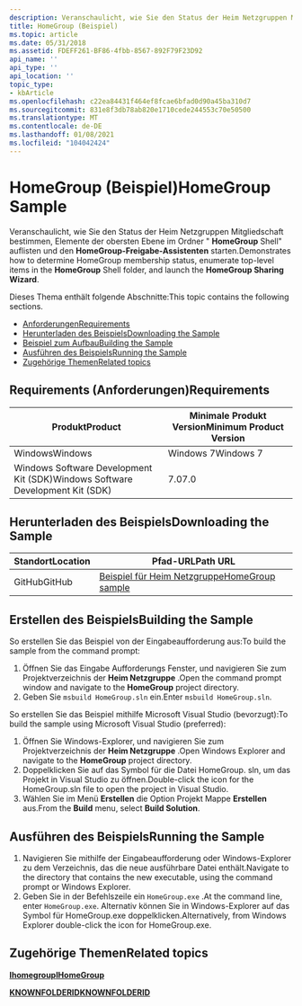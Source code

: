 ```yaml
---
description: Veranschaulicht, wie Sie den Status der Heim Netzgruppen Mitgliedschaft bestimmen, Elemente der obersten Ebene im Ordner "HomeGroup Shell" auflisten und den HomeGroup-Freigabe-Assistenten starten.
title: HomeGroup (Beispiel)
ms.topic: article
ms.date: 05/31/2018
ms.assetid: FDEFF261-BF86-4fbb-8567-892F79F23D92
api_name: ''
api_type: ''
api_location: ''
topic_type:
- kbArticle
ms.openlocfilehash: c22ea84431f464ef8fcae6bfad0d90a45ba310d7
ms.sourcegitcommit: 831e8f3db78ab820e1710cede244553c70e50500
ms.translationtype: MT
ms.contentlocale: de-DE
ms.lasthandoff: 01/08/2021
ms.locfileid: "104042424"
---
```

# <a name="homegroup-sample"></a><span data-ttu-id="f0164-103">HomeGroup (Beispiel)</span><span class="sxs-lookup"><span data-stu-id="f0164-103">HomeGroup Sample</span></span>

<span data-ttu-id="f0164-104">Veranschaulicht, wie Sie den Status der Heim Netzgruppen Mitgliedschaft bestimmen, Elemente der obersten Ebene im Ordner " **HomeGroup** Shell" auflisten und den **HomeGroup-Freigabe-Assistenten** starten.</span><span class="sxs-lookup"><span data-stu-id="f0164-104">Demonstrates how to determine HomeGroup membership status, enumerate top-level items in the **HomeGroup** Shell folder, and launch the **HomeGroup Sharing Wizard**.</span></span>

<span data-ttu-id="f0164-105">Dieses Thema enthält folgende Abschnitte:</span><span class="sxs-lookup"><span data-stu-id="f0164-105">This topic contains the following sections.</span></span>

-   [<span data-ttu-id="f0164-106">Anforderungen</span><span class="sxs-lookup"><span data-stu-id="f0164-106">Requirements</span></span>](#requirements)
-   [<span data-ttu-id="f0164-107">Herunterladen des Beispiels</span><span class="sxs-lookup"><span data-stu-id="f0164-107">Downloading the Sample</span></span>](#downloading-the-sample)
-   [<span data-ttu-id="f0164-108">Beispiel zum Aufbau</span><span class="sxs-lookup"><span data-stu-id="f0164-108">Building the Sample</span></span>](#building-the-sample)
-   [<span data-ttu-id="f0164-109">Ausführen des Beispiels</span><span class="sxs-lookup"><span data-stu-id="f0164-109">Running the Sample</span></span>](#running-the-sample)
-   [<span data-ttu-id="f0164-110">Zugehörige Themen</span><span class="sxs-lookup"><span data-stu-id="f0164-110">Related topics</span></span>](#related-topics)

## <a name="requirements"></a><span data-ttu-id="f0164-111">Requirements (Anforderungen)</span><span class="sxs-lookup"><span data-stu-id="f0164-111">Requirements</span></span>



| <span data-ttu-id="f0164-112">Produkt</span><span class="sxs-lookup"><span data-stu-id="f0164-112">Product</span></span>                                | <span data-ttu-id="f0164-113">Minimale Produkt Version</span><span class="sxs-lookup"><span data-stu-id="f0164-113">Minimum Product Version</span></span> |
|----------------------------------------|-------------------------|
| <span data-ttu-id="f0164-114">Windows</span><span class="sxs-lookup"><span data-stu-id="f0164-114">Windows</span></span>                                | <span data-ttu-id="f0164-115">Windows 7</span><span class="sxs-lookup"><span data-stu-id="f0164-115">Windows 7</span></span>               |
| <span data-ttu-id="f0164-116">Windows Software Development Kit (SDK)</span><span class="sxs-lookup"><span data-stu-id="f0164-116">Windows Software Development Kit (SDK)</span></span> | <span data-ttu-id="f0164-117">7.0</span><span class="sxs-lookup"><span data-stu-id="f0164-117">7.0</span></span>                     |



 

## <a name="downloading-the-sample"></a><span data-ttu-id="f0164-118">Herunterladen des Beispiels</span><span class="sxs-lookup"><span data-stu-id="f0164-118">Downloading the Sample</span></span>

| <span data-ttu-id="f0164-119">Standort</span><span class="sxs-lookup"><span data-stu-id="f0164-119">Location</span></span>      | <span data-ttu-id="f0164-120">Pfad-URL</span><span class="sxs-lookup"><span data-stu-id="f0164-120">Path URL</span></span>                                                                                             |
|---------------|------------------------------------------------------------------------------------------------------|
| <span data-ttu-id="f0164-121">GitHub</span><span class="sxs-lookup"><span data-stu-id="f0164-121">GitHub</span></span>  | [<span data-ttu-id="f0164-122">Beispiel für Heim Netzgruppe</span><span class="sxs-lookup"><span data-stu-id="f0164-122">HomeGroup sample</span></span>](https://github.com/microsoft/Windows-classic-samples/tree/master/Samples/Win7Samples/winui/shell/appshellintegration/HomeGroup) |

## <a name="building-the-sample"></a><span data-ttu-id="f0164-123">Erstellen des Beispiels</span><span class="sxs-lookup"><span data-stu-id="f0164-123">Building the Sample</span></span>

<span data-ttu-id="f0164-124">So erstellen Sie das Beispiel von der Eingabeaufforderung aus:</span><span class="sxs-lookup"><span data-stu-id="f0164-124">To build the sample from the command prompt:</span></span>

1.  <span data-ttu-id="f0164-125">Öffnen Sie das Eingabe Aufforderungs Fenster, und navigieren Sie zum Projektverzeichnis der **Heim Netzgruppe** .</span><span class="sxs-lookup"><span data-stu-id="f0164-125">Open the command prompt window and navigate to the **HomeGroup** project directory.</span></span>
2.  <span data-ttu-id="f0164-126">Geben Sie `msbuild HomeGroup.sln` ein.</span><span class="sxs-lookup"><span data-stu-id="f0164-126">Enter `msbuild HomeGroup.sln`.</span></span>

<span data-ttu-id="f0164-127">So erstellen Sie das Beispiel mithilfe Microsoft Visual Studio (bevorzugt):</span><span class="sxs-lookup"><span data-stu-id="f0164-127">To build the sample using Microsoft Visual Studio (preferred):</span></span>

1.  <span data-ttu-id="f0164-128">Öffnen Sie Windows-Explorer, und navigieren Sie zum Projektverzeichnis der **Heim Netzgruppe** .</span><span class="sxs-lookup"><span data-stu-id="f0164-128">Open Windows Explorer and navigate to the **HomeGroup** project directory.</span></span>
2.  <span data-ttu-id="f0164-129">Doppelklicken Sie auf das Symbol für die Datei HomeGroup. sln, um das Projekt in Visual Studio zu öffnen.</span><span class="sxs-lookup"><span data-stu-id="f0164-129">Double-click the icon for the HomeGroup.sln file to open the project in Visual Studio.</span></span>
3.  <span data-ttu-id="f0164-130">Wählen Sie im Menü **Erstellen** die Option Projekt Mappe **Erstellen** aus.</span><span class="sxs-lookup"><span data-stu-id="f0164-130">From the **Build** menu, select **Build Solution**.</span></span>

## <a name="running-the-sample"></a><span data-ttu-id="f0164-131">Ausführen des Beispiels</span><span class="sxs-lookup"><span data-stu-id="f0164-131">Running the Sample</span></span>

1.  <span data-ttu-id="f0164-132">Navigieren Sie mithilfe der Eingabeaufforderung oder Windows-Explorer zu dem Verzeichnis, das die neue ausführbare Datei enthält.</span><span class="sxs-lookup"><span data-stu-id="f0164-132">Navigate to the directory that contains the new executable, using the command prompt or Windows Explorer.</span></span>
2.  <span data-ttu-id="f0164-133">Geben Sie in der Befehlszeile ein `HomeGroup.exe` .</span><span class="sxs-lookup"><span data-stu-id="f0164-133">At the command line, enter `HomeGroup.exe`.</span></span> <span data-ttu-id="f0164-134">Alternativ können Sie in Windows-Explorer auf das Symbol für HomeGroup.exe doppelklicken.</span><span class="sxs-lookup"><span data-stu-id="f0164-134">Alternatively, from Windows Explorer double-click the icon for HomeGroup.exe.</span></span>

## <a name="related-topics"></a><span data-ttu-id="f0164-135">Zugehörige Themen</span><span class="sxs-lookup"><span data-stu-id="f0164-135">Related topics</span></span>

<dl> <dt>

[<span data-ttu-id="f0164-136">**Ihomegroup**</span><span class="sxs-lookup"><span data-stu-id="f0164-136">**IHomeGroup**</span></span>](/windows/desktop/api/shobjidl_core/nn-shobjidl_core-ihomegroup)
</dt> <dt>

[<span data-ttu-id="f0164-137">**KNOWNFOLDERID**</span><span class="sxs-lookup"><span data-stu-id="f0164-137">**KNOWNFOLDERID**</span></span>](knownfolderid.md)
</dt> </dl>

 

 



